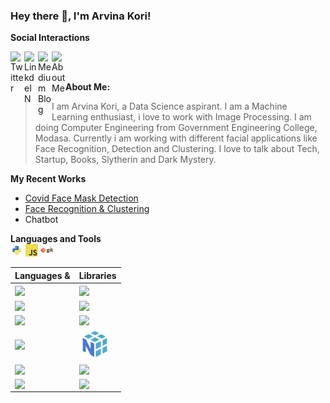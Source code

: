 ### Hey there 👋, I'm Arvina Kori!

**Social Interactions**

<a href="https://twitter.com/oyyarko">
  <img align="left" alt="Twitter" width="22px" src="https://cdn.jsdelivr.net/npm/simple-icons@v3/icons/twitter.svg" />
</a>
<a href="https://www.linkedin.com/in/arvinakori/">
  <img align="left" alt="LinkdeIN" width="22px" src="https://cdn.jsdelivr.net/npm/simple-icons@v3/icons/linkedin.svg" />
</a>
<a href="https://medium.com/@arvinakori">
  <img align="left" alt="Medium Blog" width="22px" src="https://cdn.jsdelivr.net/npm/simple-icons@3.0.1/icons/medium.svg" />
</a>
<a href="https://about.me/arvinakori">
  <img align="left" alt="About Me" width="22px" src="https://cdn.jsdelivr.net/npm/simple-icons@3.0.1/icons/about-dot-me.svg" />
</a>

<br />
<br />

**About Me:**
> I am Arvina Kori, a Data Science aspirant. I am a Machine Learning enthusiast, i love to work with Image Processing. I am doing Computer Engineering from Government Engineering College, Modasa. Currently i am working with different facial applications like Face Recognition, Detection and Clustering.
> I love to talk about Tech, Startup, Books, Slytherin and Dark Mystery.

**My Recent Works**
- [Covid Face Mask Detection](https://github.com/oyyarko/Covid-face-mask-detection)
- [Face Recognition & Clustering](https://github.com/oyyarko/Face-Recognition)
- Chatbot

**Languages and Tools**
<br />
<code><img height="20" src="https://raw.githubusercontent.com/github/explore/80688e429a7d4ef2fca1e82350fe8e3517d3494d/topics/python/python.png"></code>
<code><img height="20" src="https://raw.githubusercontent.com/github/explore/80688e429a7d4ef2fca1e82350fe8e3517d3494d/topics/javascript/javascript.png"></code>
<code><img height="20" src="https://raw.githubusercontent.com/github/explore/80688e429a7d4ef2fca1e82350fe8e3517d3494d/topics/git/git.png"></code>


Languages & | Libraries
------------ | -------------
<img align="center" height="80" src="https://img.icons8.com/color/96/000000/python.png" /> | <img align="center" height="50" src="https://hadoop.apache.org/hadoop-logo.jpg" />
<img align="center" height="50" src="https://github.com/valohai/ml-logos/blob/master/pandas.svg" /> | <img align="center" height="50" src="https://github.com/valohai/ml-logos/blob/master/tensorflow-layout.svg" />
<img align="center" height="50" src="https://github.com/valohai/ml-logos/blob/master/keras-text.svg" /> | <img align="center" height="50" src="https://github.com/valohai/ml-logos/blob/master/pytorch.svg" />
<img align="center" src="https://github.com/valohai/ml-logos/blob/master/matplotlib.svg" /> | <img align="center" height="50" src="https://github.com/valohai/ml-logos/blob/master/numpy.svg" />
<img align="center" height="50" src="https://github.com/valohai/ml-logos/blob/master/scikit-learn.svg" /> | <img align="center" height="50" src="https://github.com/valohai/ml-logos/blob/master/spark.svg" />
<img align="center" height="50" src="https://github.com/valohai/ml-logos/blob/master/imagenet.svg" /> | <img align="center" height="80" src="https://symbols.getvecta.com/stencil_90/35_opencv.84e0f9b370.svg" />

